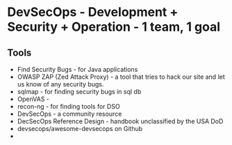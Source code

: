 # DevSecOps - Development + Security + Operation - 1 team, 1 goal

## Tools
- Find Security Bugs - for Java applications
- OWASP ZAP (Zed Attack Proxy) - a tool that tries to hack our site and let us know of any security bugs.
- sqlmap - for finding security bugs in sql db
- OpenVAS - 
- recon-ng - for finding tools for DSO
- DevSecOps - a community resource
- DecSecOps Reference Design - handbook unclassified by the USA DoD
- devsecops/awesome-devsecops on Github
- 